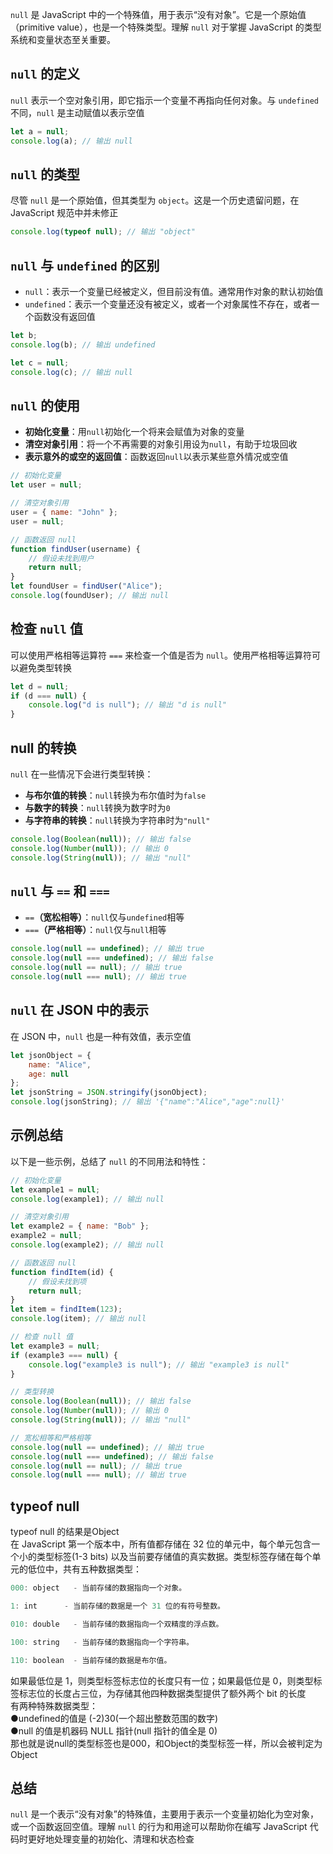 

`null` 是 JavaScript 中的一个特殊值，用于表示“没有对象”。它是一个原始值（primitive value），也是一个特殊类型。理解 `null` 对于掌握 JavaScript 的类型系统和变量状态至关重要。

<a name="nVOG1"></a>
## `null` 的定义

`null` 表示一个空对象引用，即它指示一个变量不再指向任何对象。与 `undefined` 不同，`null` 是主动赋值以表示空值

```javascript
let a = null;
console.log(a); // 输出 null
```

<a name="amkXu"></a>
## `null` 的类型

尽管 `null` 是一个原始值，但其类型为 `object`。这是一个历史遗留问题，在 JavaScript 规范中并未修正

```javascript
console.log(typeof null); // 输出 "object"
```

<a name="DDOHf"></a>
## `null` 与 `undefined` 的区别

- `null`：表示一个变量已经被定义，但目前没有值。通常用作对象的默认初始值
- `undefined`：表示一个变量还没有被定义，或者一个对象属性不存在，或者一个函数没有返回值

```javascript
let b;
console.log(b); // 输出 undefined

let c = null;
console.log(c); // 输出 null
```

<a name="BWtQq"></a>
## `null` 的使用

- **初始化变量**：用`null`初始化一个将来会赋值为对象的变量
- **清空对象引用**：将一个不再需要的对象引用设为`null`，有助于垃圾回收
- **表示意外的或空的返回值**：函数返回`null`以表示某些意外情况或空值

```javascript
// 初始化变量
let user = null;

// 清空对象引用
user = { name: "John" };
user = null;

// 函数返回 null
function findUser(username) {
    // 假设未找到用户
    return null;
}
let foundUser = findUser("Alice");
console.log(foundUser); // 输出 null
```

<a name="tDXus"></a>
##  检查 `null` 值

可以使用严格相等运算符 `===` 来检查一个值是否为 `null`。使用严格相等运算符可以避免类型转换

```javascript
let d = null;
if (d === null) {
    console.log("d is null"); // 输出 "d is null"
}
```

<a name="L6hy3"></a>
## null 的转换

`null` 在一些情况下会进行类型转换：

- **与布尔值的转换**：`null`转换为布尔值时为`false`
- **与数字的转换**：`null`转换为数字时为`0`
- **与字符串的转换**：`null`转换为字符串时为`"null"`

```javascript
console.log(Boolean(null)); // 输出 false
console.log(Number(null)); // 输出 0
console.log(String(null)); // 输出 "null"
```

<a name="yTgOu"></a>
## `null` 与 `==` 和 `===`

- `==`**（宽松相等）**：`null`仅与`undefined`相等
- `===`**（严格相等）**：`null`仅与`null`相等

```javascript
console.log(null == undefined); // 输出 true
console.log(null === undefined); // 输出 false
console.log(null == null); // 输出 true
console.log(null === null); // 输出 true
```

<a name="Pn1Hs"></a>
## `null` 在 JSON 中的表示

在 JSON 中，`null` 也是一种有效值，表示空值
```javascript
let jsonObject = {
    name: "Alice",
    age: null
};
let jsonString = JSON.stringify(jsonObject);
console.log(jsonString); // 输出 '{"name":"Alice","age":null}'
```

<a name="W7vL2"></a>
## 示例总结

以下是一些示例，总结了 `null` 的不同用法和特性：
```javascript
// 初始化变量
let example1 = null;
console.log(example1); // 输出 null

// 清空对象引用
let example2 = { name: "Bob" };
example2 = null;
console.log(example2); // 输出 null

// 函数返回 null
function findItem(id) {
    // 假设未找到项
    return null;
}
let item = findItem(123);
console.log(item); // 输出 null

// 检查 null 值
let example3 = null;
if (example3 === null) {
    console.log("example3 is null"); // 输出 "example3 is null"
}

// 类型转换
console.log(Boolean(null)); // 输出 false
console.log(Number(null)); // 输出 0
console.log(String(null)); // 输出 "null"

// 宽松相等和严格相等
console.log(null == undefined); // 输出 true
console.log(null === undefined); // 输出 false
console.log(null == null); // 输出 true
console.log(null === null); // 输出 true
```

<a name="u2ffX"></a>
## typeof null 

typeof null 的结果是Object<br />在 JavaScript 第一个版本中，所有值都存储在 32 位的单元中，每个单元包含一个小的类型标签(1-3 bits) 以及当前要存储值的真实数据。类型标签存储在每个单元的低位中，共有五种数据类型：

```javascript
000: object   - 当前存储的数据指向一个对象。

1: int      - 当前存储的数据是一个 31 位的有符号整数。

010: double   - 当前存储的数据指向一个双精度的浮点数。

100: string   - 当前存储的数据指向一个字符串。

110: boolean  - 当前存储的数据是布尔值。
```

如果最低位是 1，则类型标签标志位的长度只有一位；如果最低位是 0，则类型标签标志位的长度占三位，为存储其他四种数据类型提供了额外两个 bit 的长度<br />有两种特殊数据类型：<br />●undefined的值是 (-2)30(一个超出整数范围的数字)<br />●null 的值是机器码 NULL 指针(null 指针的值全是 0)<br />那也就是说null的类型标签也是000，和Object的类型标签一样，所以会被判定为Object

<a name="pePkQ"></a>
## 总结

`null` 是一个表示“没有对象”的特殊值，主要用于表示一个变量初始化为空对象，或一个函数返回空值。理解 `null` 的行为和用途可以帮助你在编写 JavaScript 代码时更好地处理变量的初始化、清理和状态检查
